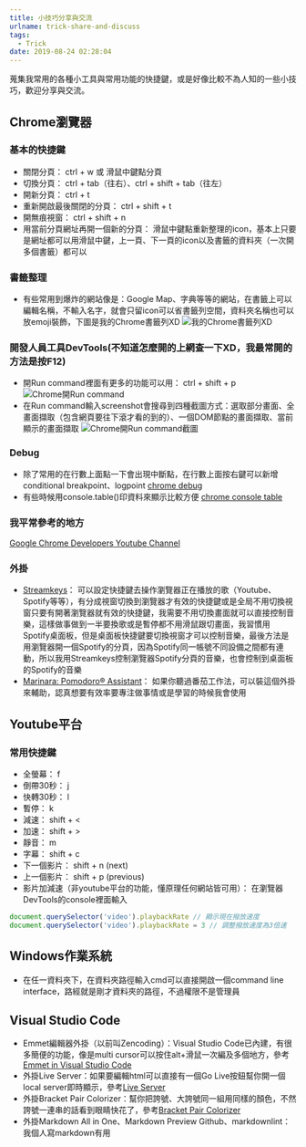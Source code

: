 ```yaml
---
title: 小技巧分享與交流
urlname: trick-share-and-discuss
tags:
  - Trick
date: 2019-08-24 02:28:04
---
```



蒐集我常用的各種小工具與常用功能的快捷鍵，或是好像比較不為人知的一些小技巧，歡迎分享與交流。

<!-- more -->

## Chrome瀏覽器

### 基本的快捷鍵

* 關閉分頁： ctrl + w 或 滑鼠中鍵點分頁
* 切換分頁： ctrl + tab（往右）、ctrl + shift + tab（往左）
* 開新分頁： ctrl + t
* 重新開啟最後關閉的分頁： ctrl + shift + t
* 開無痕視窗： ctrl + shift + n
* 用當前分頁網址再開一個新的分頁： 滑鼠中鍵點重新整理的icon，基本上只要是網址都可以用滑鼠中鍵，上一頁、下一頁的icon以及書籤的資料夾（一次開多個書籤）都可以

### 書籤整理

* 有些常用到爆炸的網站像是：Google Map、字典等等的網站，在書籤上可以編輯名稱，不輸入名字，就會只留icon可以省書籤列空間，資料夾名稱也可以放emoji裝飾，下圖是我的Chrome書籤列XD
![我的Chrome書籤列XD](/my-browser-bookmarks-icons.jpg)

### 開發人員工具DevTools(不知道怎麼開的上網查一下XD，我最常開的方法是按F12)

* 開Run command裡面有更多的功能可以用： ctrl + shift + p
![Chrome開Run command](/chrome-run-command.jpg)
* 在Run command輸入screenshot會搜尋到四種截圖方式：選取部分畫面、全畫面擷取（包含網頁要往下滾才看的到的）、一個DOM節點的畫面擷取、當前顯示的畫面擷取
![Chrome開Run command截圖](/chrome-run-command-screenshotd.jpg)

### Debug

* 除了常用的在行數上面點一下會出現中斷點，在行數上面按右鍵可以新增conditional breakpoint、logpoint
[chrome debug](/chrome-debug.jpg)
* 有些時候用console.table()印資料來顯示比較方便
[chrome console table](/chrome-console-table.jpg)

### 我平常參考的地方

[Google Chrome Developers Youtube Channel](https://www.youtube.com/user/ChromeDevelopers/)

### 外掛

* [Streamkeys](https://chrome.google.com/webstore/detail/streamkeys/ekpipjofdicppbepocohdlgenahaneen)： 可以設定快捷鍵去操作瀏覽器正在播放的歌（Youtube、Spotify等等），有分成視窗切換到瀏覽器才有效的快捷鍵或是全局不用切換視窗只要有開著瀏覽器就有效的快捷鍵，我需要不用切換畫面就可以直接控制音樂，這樣做事做到一半要換歌或是暫停都不用滑鼠跟切畫面，我習慣用Spotify桌面板，但是桌面板快捷鍵要切換視窗才可以控制音樂，最後方法是用瀏覽器開一個Spotify的分頁，因為Spotify同一帳號不同設備之間都有連動，所以我用Streamkeys控制瀏覽器Spotify分頁的音樂，也會控制到桌面板的Spotify的音樂
* [Marinara: Pomodoro® Assistant](https://chrome.google.com/webstore/detail/marinara-pomodoro%C2%AE-assist/lojgmehidjdhhbmpjfamhpkpodfcodef)： 如果你聽過番茄工作法，可以裝這個外掛來輔助，認真想要有效率要專注做事情或是學習的時候我會使用

## Youtube平台

### 常用快捷鍵

* 全螢幕： f
* 倒帶30秒： j
* 快轉30秒： l
* 暫停： k
* 減速： shift + <
* 加速： shift + >
* 靜音： m
* 字幕： shift + c
* 下一個影片： shift + n (next)
* 上一個影片： shift + p (previous)
* 影片加減速（非youtube平台的功能，懂原理任何網站皆可用）： 在瀏覽器DevTools的console裡面輸入

```JavaScript
document.querySelector('video').playbackRate // 顯示現在撥放速度
document.querySelector('video').playbackRate = 3 // 調整撥放速度為3倍速
```

## Windows作業系統

* 在任一資料夾下，在資料夾路徑輸入cmd可以直接開啟一個command line interface，路經就是剛才資料夾的路徑，不過權限不是管理員

## Visual Studio Code

* Emmet編輯器外掛（以前叫Zencoding）：Visual Studio Code已內建，有很多簡便的功能，像是multi cursor可以按住alt+滑鼠一次編及多個地方，參考[Emmet in Visual Studio Code](https://code.visualstudio.com/docs/editor/emmet)
* 外掛Live Server：如果要編輯html可以直接有一個Go Live按鈕幫你開一個local server即時顯示，參考[Live Server](https://marketplace.visualstudio.com/items?itemName=ritwickdey.LiveServer)
* 外掛Bracket Pair Colorizer：幫你把誇號、大誇號同一組用同樣的顏色，不然誇號一連串的話看到眼睛快花了，參考[Bracket Pair Colorizer](https://marketplace.visualstudio.com/items?itemName=CoenraadS.bracket-pair-colorizer)
* 外掛Markdown All in One、Markdown Preview Github、markdownlint：我個人寫markdown有用
